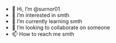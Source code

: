 - 👋 Hi, I’m @surnor01
- 👀 I’m interested in smth
- 🌱 I’m currently learning smth
- 💞️ I’m looking to collaborate on someone
- 📫 How to reach me smth

<!---
surnor01/surnor01 is a ✨ special ✨ repository because its `README.md` (this file) appears on your GitHub profile.
You can click the Preview link to take a look at your changes.
--->
